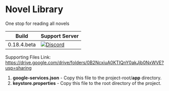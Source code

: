 # Novel Library
One stop for reading all novels

| Build | Support Server |
|-------|---------|
| 0.18.4.beta | [![Discord](https://img.shields.io/discord/339610451711361024.svg?label=discord&labelColor=7289da&color=00aa39&style=flat)](https://discord.gg/qFZX4vdEdF) |


Supporting Files Link: https://drive.google.com/drive/folders/0B2NcxiuA0KTIQnY0akJjb0NxWVE?usp=sharing
1. <b>google-services.json</b> - Copy this file to the project-root/<b>app</b> directory.
2. <b>keystore.properties</b> - Copy this file to the root directory of the project.

